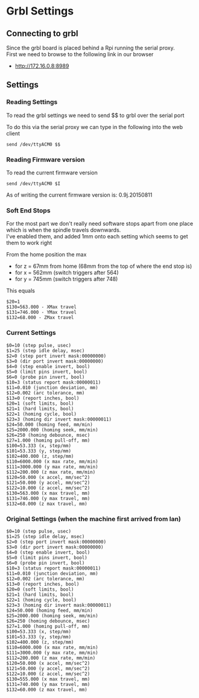 # Grbl Settings

## Connecting to grbl

Since the grbl board is placed behind a Rpi running the serial proxy.<br>
First we need to browse to the following link in our browser

  * <http://172.16.0.8:8989>


## Settings


### Reading Settings

To read the grbl settings we need to send $$ to grbl over the serial port

To do this via the serial proxy we can type in the following into the web client
```
send /dev/ttyACM0 $$
```


### Reading Firmware version

To read the current firmware version
```
send /dev/ttyACM0 $I
```

As of writing the current firmware version is: 0.9j.20150811


### Soft End Stops

For the most part we don't really need software stops apart from one place which is when the spindle travels downwards. <br>
I've enabled them, and added 1mm onto each setting which seems to get them to work right

From the home position the max 

  * for z = 67mm from home (68mm from the top of where the end stop is)
  * for x = 562mm (switch triggers after 564)
  * for y = 745mm (switch triggers after 748)


This equals
```
$20=1
$130=563.000 - XMax travel
$131=746.000 - YMax travel
$132=68.000 - ZMax travel
```

### Current Settings
```
$0=10 (step pulse, usec)
$1=25 (step idle delay, msec)
$2=0 (step port invert mask:00000000)
$3=0 (dir port invert mask:00000000)
$4=0 (step enable invert, bool)
$5=0 (limit pins invert, bool)
$6=0 (probe pin invert, bool)
$10=3 (status report mask:00000011)
$11=0.010 (junction deviation, mm)
$12=0.002 (arc tolerance, mm)
$13=0 (report inches, bool)
$20=1 (soft limits, bool)
$21=1 (hard limits, bool)
$22=1 (homing cycle, bool)
$23=3 (homing dir invert mask:00000011)
$24=50.000 (homing feed, mm/min)
$25=2000.000 (homing seek, mm/min)
$26=250 (homing debounce, msec)
$27=1.000 (homing pull-off, mm)
$100=53.333 (x, step/mm)
$101=53.333 (y, step/mm)
$102=400.000 (z, step/mm)
$110=6000.000 (x max rate, mm/min)
$111=3000.000 (y max rate, mm/min)
$112=200.000 (z max rate, mm/min)
$120=50.000 (x accel, mm/sec^2)
$121=50.000 (y accel, mm/sec^2)
$122=10.000 (z accel, mm/sec^2)
$130=563.000 (x max travel, mm)
$131=746.000 (y max travel, mm)
$132=68.000 (z max travel, mm)
```

### Original Settings (when the machine first arrived from Ian)

```
$0=10 (step pulse, usec)
$1=25 (step idle delay, msec)
$2=0 (step port invert mask:00000000)
$3=0 (dir port invert mask:00000000)
$4=0 (step enable invert, bool)
$5=0 (limit pins invert, bool)
$6=0 (probe pin invert, bool)
$10=3 (status report mask:00000011)
$11=0.010 (junction deviation, mm)
$12=0.002 (arc tolerance, mm)
$13=0 (report inches, bool)
$20=0 (soft limits, bool)
$21=1 (hard limits, bool)
$22=1 (homing cycle, bool)
$23=3 (homing dir invert mask:00000011)
$24=50.000 (homing feed, mm/min)
$25=2000.000 (homing seek, mm/min)
$26=250 (homing debounce, msec)
$27=1.000 (homing pull-off, mm)
$100=53.333 (x, step/mm)
$101=53.333 (y, step/mm)
$102=400.000 (z, step/mm)
$110=6000.000 (x max rate, mm/min)
$111=3000.000 (y max rate, mm/min)
$112=200.000 (z max rate, mm/min)
$120=50.000 (x accel, mm/sec^2)
$121=50.000 (y accel, mm/sec^2)
$122=10.000 (z accel, mm/sec^2)
$130=555.000 (x max travel, mm)
$131=740.000 (y max travel, mm)
$132=60.000 (z max travel, mm)
```
